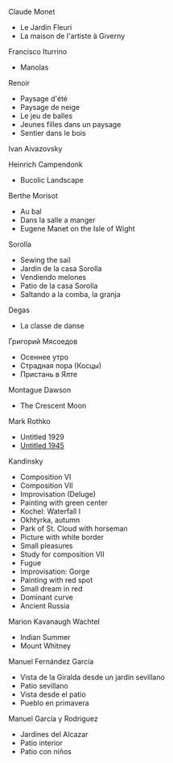 Claude Monet
* Le Jardin Fleuri
* La maison de l'artiste à Giverny

Francisco Iturrino
* Manolas

Renoir
* Paysage d'été
* Paysage de neige
* Le jeu de balles
* Jeunes filles dans un paysage
* Sentier dans le bois

Ivan Aivazovsky

Heinrich Campendonk
* Bucolic Landscape

Berthe Morisot
* Au bal
* Dans la salle a manger
* Eugene Manet on the Isle of Wight

Sorolla
* Sewing the sail
* Jardín de la casa Sorolla
* Vendiendo melones
* Patio de la casa Sorolla
* Saltando a la comba, la granja

Degas
* La classe de danse

Григорий Мясоедов
* Осеннее утро
* Страдная пора (Косцы)
* Пристань в Ялте

Montague Dawson
* The Crescent Moon

Mark Rothko
* Untitled 1929
* [Untitled 1945](https://www.wikiart.org/en/mark-rothko/not_detected_242121)

Kandinsky
* Composition VI
* Composition VII
* Improvisation (Deluge)
* Painting with green center
* Kochel: Waterfall I
* Okhtyrka, autumn
* Park of St. Cloud with horseman
* Picture with white border
* Small pleasures
* Study for composition VII
* Fugue
* Improvisation: Gorge
* Painting with red spot
* Small dream in red
* Dominant curve
* Ancient Russia

Marion Kavanaugh Wachtel
* Indian Summer
* Mount Whitney

Manuel Fernández García
* Vista de la Giralda desde un jardín sevillano
* Patio sevillano
* Vista desde el patio
* Pueblo en primavera

Manuel García y Rodriguez
* Jardines del Alcazar
* Patio interior
* Patio con niños
